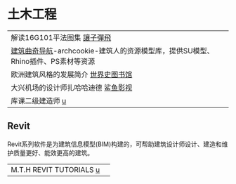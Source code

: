 # 土木工程

|                                                                                                        |
| ------------------------------------------------------------------------------------------------------ |
| 解读16G101平法图集 [讓子彈飛](https://www.youtube.com/watch?v=kGuV8jqMUvg\&t=3s)                                 |
| [建筑曲奇导航](https://archcookie.com/)-archcookie-建筑人的资源模型库，提供SU模型、Rhino插件、PS素材等资源                          |
| 欧洲建筑风格的发展简介 [世界史图书馆](https://www.youtube.com/watch?v=GnAURJREHJw)                                      |
| 大兴机场的设计师扎哈哈迪德 [鲨鱼影视](https://www.douyin.com/video/7123921295720320270)                                 |
| 库课二级建造师 [u](https://www.youtube.com/c/%E5%BA%93%E8%AF%BE%E4%BA%8C%E7%BA%A7%E5%BB%BA%E9%80%A0%E5%B8%88) |

## Revit

Revit系列软件是为建筑信息模型(BIM)构建的，可帮助建筑设计师设计、建造和维护质量更好、能效更高的建筑。

|                                                                                      |   |
| ------------------------------------------------------------------------------------ | - |
| M.T.H REVIT TUTORIALS [u](https://www.youtube.com/channel/UCPZGlij1M\_skse838V7O5iw) |   |

